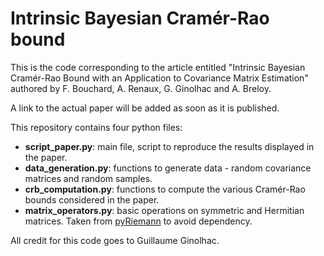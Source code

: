 # Intrinsic Bayesian Cramér-Rao bound

This is the code corresponding to the article entitled "Intrinsic Bayesian Cramér-Rao Bound with an Application to Covariance Matrix Estimation" authored by F. Bouchard, A. Renaux, G. Ginolhac and A. Breloy.

A link to the actual paper will be added as soon as it is published.

This repository contains four python files:
* **script_paper.py**: main file, script to reproduce the results displayed in the paper.
* **data_generation.py**: functions to generate data - random covariance matrices and random samples.
* **crb_computation.py**: functions to compute the various Cramér-Rao bounds considered in the paper.
* **matrix_operators.py**: basic operations on symmetric and Hermitian matrices. Taken from [pyRiemann](https://github.com/alexandrebarachant/pyRiemann/blob/master/pyriemann/utils/base.py "pyRiemann") to avoid dependency.

All credit for this code goes to Guillaume Ginolhac.

